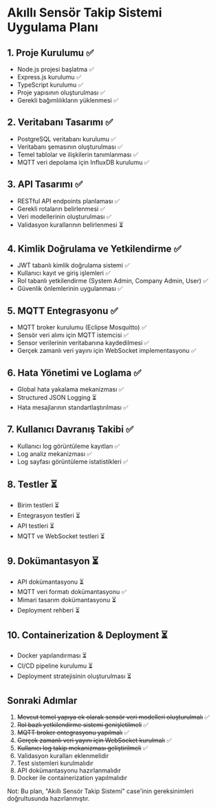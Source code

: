 # Akıllı Sensör Takip Sistemi Uygulama Planı

## 1. Proje Kurulumu ✅
- Node.js projesi başlatma ✅
- Express.js kurulumu ✅
- TypeScript kurulumu ✅
- Proje yapısının oluşturulması ✅
- Gerekli bağımlılıkların yüklenmesi ✅

## 2. Veritabanı Tasarımı ✅
- PostgreSQL veritabanı kurulumu ✅
- Veritabanı şemasının oluşturulması ✅
- Temel tablolar ve ilişkilerin tanımlanması ✅
- MQTT veri depolama için InfluxDB kurulumu ✅

## 3. API Tasarımı ✅
- RESTful API endpoints planlaması ✅
- Gerekli rotaların belirlenmesi ✅
- Veri modellerinin oluşturulması ✅
- Validasyon kurallarının belirlenmesi ⏳

## 4. Kimlik Doğrulama ve Yetkilendirme ✅
- JWT tabanlı kimlik doğrulama sistemi ✅
- Kullanıcı kayıt ve giriş işlemleri ✅
- Rol tabanlı yetkilendirme (System Admin, Company Admin, User) ✅
- Güvenlik önlemlerinin uygulanması ✅

## 5. MQTT Entegrasyonu ✅
- MQTT broker kurulumu (Eclipse Mosquitto) ✅
- Sensör veri alımı için MQTT istemcisi ✅
- Sensor verilerinin veritabanına kaydedilmesi ✅
- Gerçek zamanlı veri yayını için WebSocket implementasyonu ✅

## 6. Hata Yönetimi ve Loglama ✅
- Global hata yakalama mekanizması ✅
- Structured JSON Logging ⏳
- Hata mesajlarının standartlaştırılması ✅

## 7. Kullanıcı Davranış Takibi ✅
- Kullanıcı log görüntüleme kayıtları ✅
- Log analiz mekanizması ✅
- Log sayfası görüntüleme istatistikleri ✅

## 8. Testler ⏳
- Birim testleri ⏳
- Entegrasyon testleri ⏳
- API testleri ⏳
- MQTT ve WebSocket testleri ⏳

## 9. Dokümantasyon ⏳
- API dokümantasyonu ⏳
- MQTT veri formatı dokümantasyonu ✅
- Mimari tasarım dokümantasyonu ⏳
- Deployment rehberi ⏳

## 10. Containerization & Deployment ⏳
- Docker yapılandırması ⏳
- CI/CD pipeline kurulumu ⏳
- Deployment stratejisinin oluşturulması ⏳

## Sonraki Adımlar
1. ~~Mevcut temel yapıya ek olarak sensör veri modelleri oluşturulmalı~~ ✅
2. ~~Rol bazlı yetkilendirme sistemi genişletilmeli~~ ✅
3. ~~MQTT broker entegrasyonu yapılmalı~~ ✅
4. ~~Gerçek zamanlı veri yayını için WebSocket kurulmalı~~ ✅
5. ~~Kullanıcı log takip mekanizması geliştirilmeli~~ ✅
6. Validasyon kuralları eklenmelidir
7. Test sistemleri kurulmalıdır
8. API dokümantasyonu hazırlanmalıdır
9. Docker ile containerization yapılmalıdır

Not: Bu plan, "Akıllı Sensör Takip Sistemi" case'inin gereksinimleri doğrultusunda hazırlanmıştır.
